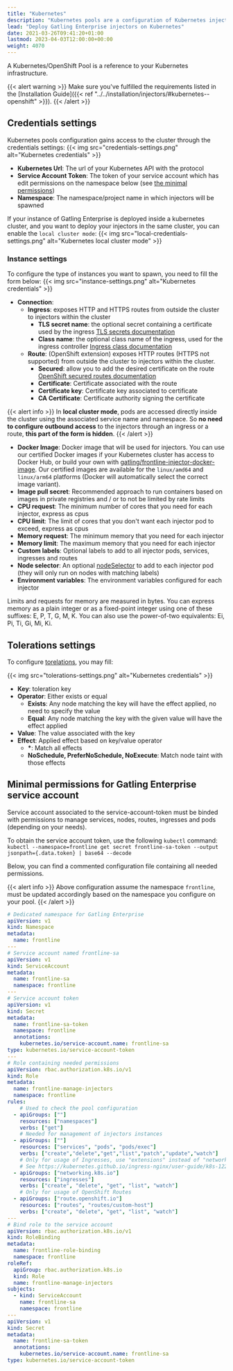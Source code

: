 ```yaml
---
title: "Kubernetes"
description: "Kubernetes pools are a configuration of Kubernetes injectors"
lead: "Deploy Gatling Enterprise injectors on Kubernetes"
date: 2021-03-26T09:41:20+01:00
lastmod: 2023-04-03T12:00:00+00:00
weight: 4070
---
```


A Kubernetes/OpenShift Pool is a reference to your Kubernetes infrastructure.

{{< alert warning >}}
Make sure you've fulfilled the requirements listed in the [Installation Guide]({{< ref "../../installation/injectors/#kubernetes--openshift" >}}).
{{< /alert >}}

## Credentials settings

Kubernetes pools configuration gains access to the cluster through the credentials settings:
{{< img src="credentials-settings.png" alt="Kubernetes credentials" >}}

- **Kubernetes Url**: The url of your Kubernetes API with the protocol
- **Service Account Token**: The token of your service account which has edit permissions on the namespace below (see [the minimal permissions](#minimal-permissions-for-gatling-enterprise-service-account))
- **Namespace**: The namespace/project name in which injectors will be spawned

If your instance of Gatling Enterprise is deployed inside a kubernetes cluster, and you want to deploy your injectors in the same cluster,
you can enable the `local cluster mode`:
{{< img src="local-credentials-settings.png" alt="Kubernetes local cluster mode" >}}

### Instance settings

To configure the type of instances you want to spawn, you need to fill the form below:
{{< img src="instance-settings.png" alt="Kubernetes credentials" >}}

- **Connection**:
    - **Ingress**: exposes HTTP and HTTPS routes from outside the cluster to injectors within the cluster
      - **TLS secret name**: the optional secret containing a certificate used by the ingress [TLS secrets documentation](https://kubernetes.github.io/ingress-nginx/user-guide/tls/#tls-secrets)
      - **Class name**: the optional class name of the ingress, used for the ingress controller [Ingress class documentation](https://kubernetes.io/docs/concepts/services-networking/ingress/#default-ingress-class) 
    - **Route**: (OpenShift extension) exposes HTTP routes (HTTPS not supported) from outside the cluster to injectors within the cluster.
        - **Secured**: allow you to add the desired certificate on the route [OpenShift secured routes documentation](https://docs.openshift.com/container-platform/4.5/networking/routes/secured-routes.html)
        - **Certificate**: Certificate associated with the route
        - **Certificate key**: Certificate key associated to certificate
        - **CA Certificate**: Certificate authority signing the certificate

{{< alert info >}}
In **local cluster mode**, pods are accessed directly inside the cluster using the associated service name and namespace.
So **no need to configure outbound access** to the injectors through an ingress or a route, **this part of the form is hidden**.
{{< /alert >}}


- **Docker Image**: Docker image that will be used for injectors. You can use our certified Docker images if your Kubernetes cluster has access to Docker Hub, or build your own with [gatling/frontline-injector-docker-image](https://github.com/gatling/frontline-injector-docker-image). Our certified images are available for the `linux/amd64` and `linux/arm64` platforms (Docker will automatically select the correct image variant).
- **Image pull secret**: Recommended approach to run containers based on images in private registries and / or to not be limited by rate limits
- **CPU request**: The minimum number of cores that you need for each injector, express as cpus
- **CPU limit**: The limit of cores that you don't want each injector pod to exceed, express as cpus
- **Memory request**: The minimum memory that you need for each injector
- **Memory limit**: The maximum memory that you need for each injector
- **Custom labels**: Optional labels to add to all injector pods, services, ingresses and routes
- **Node selector**: An optional [nodeSelector](https://kubernetes.io/docs/concepts/scheduling-eviction/assign-pod-node/#nodeselector) to add to each injector pod (they will only run on nodes with matching labels) 
- **Environment variables**: The environment variables configured for each injector

Limits and requests for memory are measured in bytes. You can express memory as a plain integer or as a fixed-point integer using one of these suffixes: E, P, T, G, M, K. You can also use the power-of-two equivalents: Ei, Pi, Ti, Gi, Mi, Ki.

## Tolerations settings

To configure [torelations](https://kubernetes.io/docs/concepts/scheduling-eviction/taint-and-toleration/), you may fill:

{{< img src="tolerations-settings.png" alt="Kubernetes credentials" >}}

- **Key**: toleration key
- **Operator**: Either exists or equal
  - **Exists**: Any node matching the key will have the effect applied, no need to specify the value
  - **Equal**: Any node matching the key with the given value will have the effect applied
- **Value**: The value associated with the key 
- **Effect**: Applied effect based on key/value operator
  - **\***: Match all effects
  - **NoSchedule, PreferNoSchedule, NoExecute**: Match node taint with those effects

## Minimal permissions for Gatling Enterprise service account

Service account associated to the service-account-token must be binded with permissions to manage services, nodes, routes, ingresses and pods (depending on your needs).

To obtain the service account token, use the following `kubectl` command:
`kubectl --namespace=frontline get secret frontline-sa-token --output jsonpath={.data.token} | base64 --decode`

Below, you can find a commented configuration file containing all needed permissions.

{{< alert info >}}
Above configuration assume the namespace `frontline`, must be updated accordingly based on the namespace you configure on your pool.
{{< /alert >}}

```yaml
# Dedicated namespace for Gatling Enterprise
apiVersion: v1
kind: Namespace
metadata:
  name: frontline
---
# Service account named frontline-sa
apiVersion: v1
kind: ServiceAccount
metadata:
  name: frontline-sa
  namespace: frontline
---
# Service account token
apiVersion: v1
kind: Secret
metadata:
  name: frontline-sa-token
  namespace: frontline
  annotations:
    kubernetes.io/service-account.name: frontline-sa
type: kubernetes.io/service-account-token
---
# Role containing needed permissions
apiVersion: rbac.authorization.k8s.io/v1
kind: Role
metadata:
  name: frontline-manage-injectors
  namespace: frontline
rules:
    # Used to check the pool configuration
  - apiGroups: [""]
    resources: ["namespaces"]
    verbs: ["get"]
    # Needed for management of injectors instances
  - apiGroups: [""]
    resources: ["services", "pods", "pods/exec"]
    verbs: ["create","delete","get","list","patch","update","watch"]
    # Only for usage of Ingresses, use "extensions" instead of "networking.k8s.io" before Kubernetes 1.22
    # See https://kubernetes.github.io/ingress-nginx/user-guide/k8s-122-migration/
  - apiGroups: ["networking.k8s.io"]
    resources: ["ingresses"]
    verbs: ["create", "delete", "get", "list", "watch"]
    # Only for usage of OpenShift Routes
  - apiGroups: ["route.openshift.io"]
    resources: ["routes", "routes/custom-host"]
    verbs: ["create", "delete", "get", "list", "watch"]
---
# Bind role to the service account
apiVersion: rbac.authorization.k8s.io/v1
kind: RoleBinding
metadata:
  name: frontline-role-binding
  namespace: frontline
roleRef:
  apiGroup: rbac.authorization.k8s.io
  kind: Role
  name: frontline-manage-injectors
subjects:
  - kind: ServiceAccount
    name: frontline-sa
    namespace: frontline
---
apiVersion: v1
kind: Secret
metadata:
  name: frontline-sa-token
  annotations:
    kubernetes.io/service-account.name: frontline-sa
type: kubernetes.io/service-account-token
```
